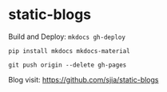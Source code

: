 # static-blogs
Build and Deploy: `mkdocs gh-deploy`

`pip install mkdocs mkdocs-material`

`git push origin --delete gh-pages`

Blog visit: https://github.com/sjia/static-blogs
